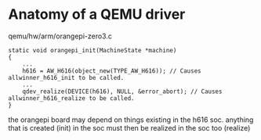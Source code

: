 # Anatomy of a QEMU driver

qemu/hw/arm/orangepi-zero3.c

```
static void orangepi_init(MachineState *machine)
{
    ...
    h616 = AW_H616(object_new(TYPE_AW_H616)); // Causes allwinner_h616_init to be called.
    ...
    qdev_realize(DEVICE(h616), NULL, &error_abort); // Causes allwinner_h616_realize to be called.
}
```

the orangepi board may depend on things existing in the h616 soc.
anything that is created (init) in the soc must then be realized in the soc too (realize)